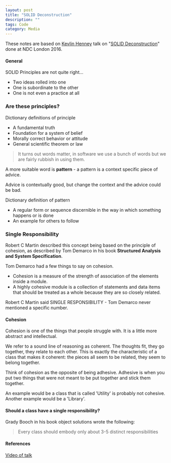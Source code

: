 ```yaml
---
layout: post
title: "SOLID Deconstruction"
description: ""
tags: Code
category: Media
---
```


These notes are based on [Kevlin Henney](https://twitter.com/KevlinHenney) talk on "[SOLID Deconstruction](https://vimeo.com/157708450)" done at NDC London 2016.

#### General

SOLID Principles are not quite right...
- Two ideas rolled into one  
- One is subordinate to the other  
- One is not even a practice at all  

### Are these principles?

Dictionary definitions of principle
- A fundamental truth   
- Foundation for a system of belief 
- Morally correct behavior or attitude 
- General scientific theorem or law  

> It turns out words matter, in software we use a bunch of words but we are fairly rubbish in using them.

A more suitable word is **pattern** - a pattern is a context specific piece of advice.

Advice is contextually good, but change the context and the advice could be bad.

Dictionary definition of pattern  
- A regular form or sequence discernible in the way in which something happens or is done  
- An example for others to follow  

### Single Responsibility  

Robert C Martin described this concept being based on the principle of cohesion, as described by Tom Demarco in his book **Structured Analysis and System Specification**.  

Tom Demarco had a few things to say on cohesion. 

- Cohesion is a measure of the strength of association of the elements inside a module. 
- A highly cohesive module is a collection of statements and data items that should be treated as a whole because they are so closely related.

Robert C Martin said SINGLE RESPONSIBILITY - Tom Demarco never mentioned a specific number.

#### Cohesion 

Cohesion is one of the things that people struggle with. It is a little more abstract and intellectual.

We refer to a sound line of reasoning as coherent. The thoughts fit, they go together, they relate to each other. This is exactly the characteristic of a class that makes it coherent: the pieces all seem to be related, they seem to belong together.

Think of cohesion as the opposite of being adhesive. Adhesive is when you put two things that were not meant to be put together and stick them together.

An example would be a class that is called 'Utility' is probably not cohesive. Another example would be a 'Library'.

#### Should a class have a single responsibility?

Grady Booch in his book object solutions wrote the following:  

> Every class should embody only about 3-5 distinct responsibilities  



#### References

[Video of talk](https://vimeo.com/157708450)  
